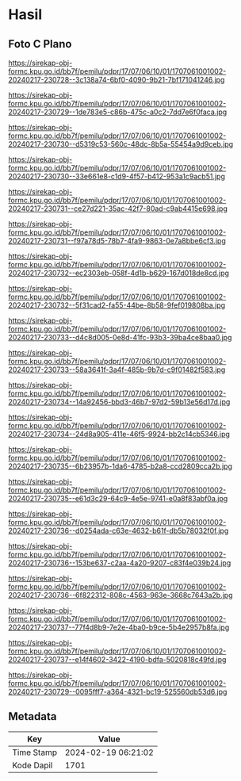 # Hasil

## Foto C Plano

https://sirekap-obj-formc.kpu.go.id/bb7f/pemilu/pdpr/17/07/06/10/01/1707061001002-20240217-230728--3c138a74-6bf0-4090-9b21-7bf171041246.jpg

https://sirekap-obj-formc.kpu.go.id/bb7f/pemilu/pdpr/17/07/06/10/01/1707061001002-20240217-230729--1de783e5-c86b-475c-a0c2-7dd7e6f0faca.jpg

https://sirekap-obj-formc.kpu.go.id/bb7f/pemilu/pdpr/17/07/06/10/01/1707061001002-20240217-230730--d5319c53-560c-48dc-8b5a-55454a9d9ceb.jpg

https://sirekap-obj-formc.kpu.go.id/bb7f/pemilu/pdpr/17/07/06/10/01/1707061001002-20240217-230730--33e661e8-c1d9-4f57-b412-953a1c9acb51.jpg

https://sirekap-obj-formc.kpu.go.id/bb7f/pemilu/pdpr/17/07/06/10/01/1707061001002-20240217-230731--ce27d221-35ac-42f7-80ad-c9ab4415e698.jpg

https://sirekap-obj-formc.kpu.go.id/bb7f/pemilu/pdpr/17/07/06/10/01/1707061001002-20240217-230731--f97a78d5-78b7-4fa9-9863-0e7a8bbe6cf3.jpg

https://sirekap-obj-formc.kpu.go.id/bb7f/pemilu/pdpr/17/07/06/10/01/1707061001002-20240217-230732--ec2303eb-058f-4d1b-b629-167d018de8cd.jpg

https://sirekap-obj-formc.kpu.go.id/bb7f/pemilu/pdpr/17/07/06/10/01/1707061001002-20240217-230732--5f31cad2-fa55-44be-8b58-9fef019808ba.jpg

https://sirekap-obj-formc.kpu.go.id/bb7f/pemilu/pdpr/17/07/06/10/01/1707061001002-20240217-230733--d4c8d005-0e8d-41fc-93b3-39ba4ce8baa0.jpg

https://sirekap-obj-formc.kpu.go.id/bb7f/pemilu/pdpr/17/07/06/10/01/1707061001002-20240217-230733--58a3641f-3a4f-485b-9b7d-c9f01482f583.jpg

https://sirekap-obj-formc.kpu.go.id/bb7f/pemilu/pdpr/17/07/06/10/01/1707061001002-20240217-230734--14a92456-bbd3-46b7-97d2-59b13e56d17d.jpg

https://sirekap-obj-formc.kpu.go.id/bb7f/pemilu/pdpr/17/07/06/10/01/1707061001002-20240217-230734--24d8a905-411e-46f5-9924-bb2c14cb5346.jpg

https://sirekap-obj-formc.kpu.go.id/bb7f/pemilu/pdpr/17/07/06/10/01/1707061001002-20240217-230735--6b23957b-1da6-4785-b2a8-ccd2809cca2b.jpg

https://sirekap-obj-formc.kpu.go.id/bb7f/pemilu/pdpr/17/07/06/10/01/1707061001002-20240217-230735--e61d3c29-64c9-4e5e-9741-e0a8f83abf0a.jpg

https://sirekap-obj-formc.kpu.go.id/bb7f/pemilu/pdpr/17/07/06/10/01/1707061001002-20240217-230736--d0254ada-c63e-4632-b61f-db5b78032f0f.jpg

https://sirekap-obj-formc.kpu.go.id/bb7f/pemilu/pdpr/17/07/06/10/01/1707061001002-20240217-230736--153be637-c2aa-4a20-9207-c83f4e039b24.jpg

https://sirekap-obj-formc.kpu.go.id/bb7f/pemilu/pdpr/17/07/06/10/01/1707061001002-20240217-230736--6f822312-808c-4563-963e-3668c7643a2b.jpg

https://sirekap-obj-formc.kpu.go.id/bb7f/pemilu/pdpr/17/07/06/10/01/1707061001002-20240217-230737--77f4d8b9-7e2e-4ba0-b9ce-5b4e2957b8fa.jpg

https://sirekap-obj-formc.kpu.go.id/bb7f/pemilu/pdpr/17/07/06/10/01/1707061001002-20240217-230737--e14f4602-3422-4190-bdfa-5020818c49fd.jpg

https://sirekap-obj-formc.kpu.go.id/bb7f/pemilu/pdpr/17/07/06/10/01/1707061001002-20240217-230729--0095fff7-a364-4321-bc19-525560db53d6.jpg


## Metadata

| Key        | Value               |
| ---------- | ------------------- |
| Time Stamp | 2024-02-19 06:21:02 |
| Kode Dapil | 1701                |



